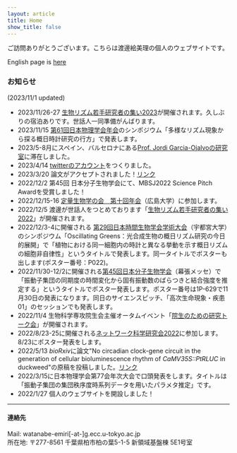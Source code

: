 ```yaml
---
layout: article
title: Home
show_title: false
---
```

ご訪問ありがとうございます。こちらは渡邊絵美理の個人のウェブサイトです。  

English page is [here](https://emiri-w.github.io/en)


### お知らせ
(2023/11/1 updated)
- 2023/11/26-27 [生物リズム若手研究者の集い2023](https://sites.google.com/view/rhythmwakate2023/home)が開催されます。久しぶりの宿泊ありです。世話人一同準備がんばります。
- 2023/11/15 [第61回日本物理学会年会](https://www2.aeplan.co.jp/bsj2023/index.html)のシンポジウム「多様なリズム現象から探る概日時計研究の行方」で発表します。
- 2023/5-8月にスペイン、バルセロナにある[Prof. Jordi Garcia-Ojalvoの研究室](https://www.upf.edu/web/dsb)に滞在しました。
- 2023/4/14 [twitterのアカウント](https://twitter.com/EmiriWatanabe)をつくりました。
- 2023/3/20 論文がアクセプトされました！[リンク](https://doi.org/10.1093/plphys/kiad218)
- 2022/12/2 第45回 日本分子生物学会にて、MBSJ2022 Science Pitch Awardを受賞しました！
- 2022/12/15-16 [定量生物学の会　第十回年会](https://q-bio.jp/index.php?title=Qbio10th_2022)（広島大学）に参加します。
- 2022/12/5 渡邊が世話人をつとめております「[生物リズム若手研究者の集い2022](https://sites.google.com/view/rhythmwakate2022/home)」が開催されます。
- 2022/12/3-4に開催される [第29回日本時間生物学会学術大会](http://chronobiology.meiji-lifesci.jp/)（宇都宮大学）のシンポジウム「Oscillating Greens：光合成生物の概日リズム研究の今日的展開」で「植物における同一細胞内の時計と異なる挙動を示す概日リズムの細胞非自律性」というタイトルで発表します。同一タイトルでポスターも出します(ポスター番号：P022)。
- 2022/11/30-12/2に開催される[第45回日本分子生物学会](https://www2.aeplan.co.jp/mbsj2022/)（幕張メッセ）で「振動子集団の同期度の時間変化から固有振動数のばらつきと結合強度を推定する」というタイトルでポスター発表します。ポスター番号は1P-629で11月30日の発表になります。同日のサイエンスピッチ、「高次生命現象・疾患01」のセッションでも発表します。
- 2022/11/4 生物科学専攻院生会主催オータムイベント「[院生のための研究トーク会](AutumnEventFlyer.pdf)」が開催されます。
- 2022/8/23-25に開催される[ネットワーク科学研究会2022](https://www.network-science-seminar.com/activities/2022)に参加します。8/23にポスター発表をします。
- 2022/5/13 *bioRxiv*に論文"No circadian clock-gene circuit in the generation of cellular bioluminescence rhythm of *CaMV35S::PtRLUC* in duckweed"の原稿を投稿しました。[リンク](https://doi.org/10.1101/2022.05.12.491730)
- 2022/3/15に日本物理学会第77会年次大会で口頭発表をします。タイトルは「振動子集団の集団秩序度時系列データを用いたパラメタ推定」です。
- 2022/1/27 個人のウェブサイトを開設しました！



***
#### 連絡先
Mail: watanabe-emiri[-at-]g.ecc.u-tokyo.ac.jp  
所在地: 〒277-8561 千葉県柏市柏の葉5-1-5 新領域基盤棟 5E1号室